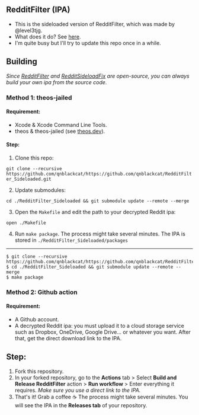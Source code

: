 ## RedditFilter (IPA)
- This is the sideloaded version of RedditFilter, which was made by @level3tjg. 
- What does it do? See [here](https://level3tjg.me/repo/depictions/?p=com.level3tjg.redditfilter).
- I'm quite busy but I'll try to update this repo once in a while.

## Building
_Since [RedditFilter](https://github.com/level3tjg/RedditFilter) and [RedditSideloadFix](https://github.com/level3tjg/RedditSideloadFix) are open-source, you can always build your own ipa from the source code._

### Method 1: theos-jailed
#### Requirement:
- Xcode & Xcode Command Line Tools.
- theos & theos-jailed (see [theos.dev](https://theos.dev)).

#### Step:
1. Clone this repo: 

`git clone --recursive https://github.com/qnblackcat/https://github.com/qnblackcat/RedditFilter_Sideloaded.git`

2. Update submodules: 

`cd ./RedditFilter_Sideloaded && git submodule update --remote --merge`

3. Open the `Makefile` and edit the path to your decrypted Reddit ipa: 

`open ./Makefile`

4. Run `make package`. The process might take several minutes. The IPA is stored in `./RedditFilter_Sideloaded/packages`

***
```
$ git clone --recursive https://github.com/qnblackcat/https://github.com/qnblackcat/RedditFilter_Sideloaded.git
$ cd ./RedditFilter_Sideloaded && git submodule update --remote --merge
$ make package
```

### Method 2: Github action
#### Requirement:
- A Github account.
- A decrypted Reddit ipa: you must upload it to a cloud storage service such as Dropbox, OneDrive, Google Drive... or whatever you want. After that, get the direct download link to the IPA.

## Step:
1. Fork this repository.
2. In your forked repository, go to the **Actions** tab > Select **Build and Release RedditFilter** action > **Run workflow** > Enter everything it requires. _Make sure you use a direct link to the IPA._
3. That's it! Grab a coffee ☕️ The process might take several minutes. You will see the IPA in the **Releases tab** of your repository.
